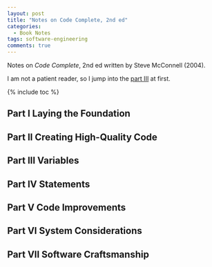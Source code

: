 ```yaml
---
layout: post
title: "Notes on Code Complete, 2nd ed"
categories: 
  - Book Notes
tags: software-engineering
comments: true
---
```


Notes on *Code Complete*, 2nd ed written by Steve McConnell (2004).

I am not a patient reader, so I jump into the [part III](#part-iii-variables) at first.

{% include toc %}

## Part I Laying the Foundation
## Part II Creating High-Quality Code
## Part III Variables
## Part IV Statements
## Part V Code Improvements
## Part VI System Considerations
## Part VII Software Craftsmanship